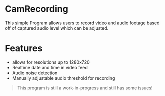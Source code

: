 # CamRecording
This simple Program allows users to record video and audio footage based off of 
captured audio level which can be adjusted.

# Features
* allows for resolutions up to 1280x720
* Realtime date and time in video feed
* Audio noise detection
* Manually adjustable audio threshold for recording

> This program is still a work-in-progress and still has some issues!
